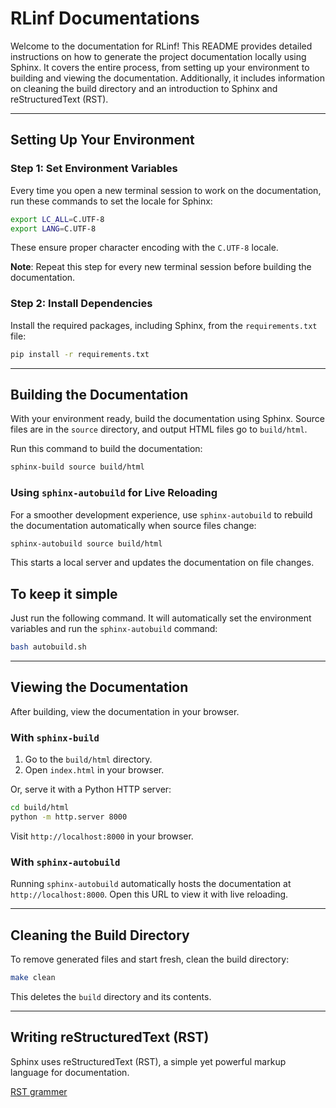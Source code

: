 # RLinf Documentations

Welcome to the documentation for RLinf! This README provides detailed instructions on how to generate the project documentation locally using Sphinx. It covers the entire process, from setting up your environment to building and viewing the documentation. Additionally, it includes information on cleaning the build directory and an introduction to Sphinx and reStructuredText (RST).

---

## Setting Up Your Environment

### Step 1: Set Environment Variables

Every time you open a new terminal session to work on the documentation, run these commands to set the locale for Sphinx:

```bash
export LC_ALL=C.UTF-8
export LANG=C.UTF-8
```

These ensure proper character encoding with the `C.UTF-8` locale.

**Note**: Repeat this step for every new terminal session before building the documentation.

### Step 2: Install Dependencies

Install the required packages, including Sphinx, from the `requirements.txt` file:

```bash
pip install -r requirements.txt
```

---

## Building the Documentation

With your environment ready, build the documentation using Sphinx. Source files are in the `source` directory, and output HTML files go to `build/html`.

Run this command to build the documentation:

```bash
sphinx-build source build/html
```

### Using `sphinx-autobuild` for Live Reloading

For a smoother development experience, use `sphinx-autobuild` to rebuild the documentation automatically when source files change:

```bash
sphinx-autobuild source build/html
```

This starts a local server and updates the documentation on file changes.

## To keep it simple  
Just run the following command. It will automatically set the environment variables and run the `sphinx-autobuild` command:  
```bash
bash autobuild.sh
```

---

## Viewing the Documentation

After building, view the documentation in your browser.

### With `sphinx-build`

1. Go to the `build/html` directory.
2. Open `index.html` in your browser.

Or, serve it with a Python HTTP server:

```bash
cd build/html
python -m http.server 8000
```

Visit `http://localhost:8000` in your browser.

### With `sphinx-autobuild`

Running `sphinx-autobuild` automatically hosts the documentation at `http://localhost:8000`. Open this URL to view it with live reloading.

---

## Cleaning the Build Directory

To remove generated files and start fresh, clean the build directory:

```bash
make clean
```

This deletes the `build` directory and its contents.

---

## Writing reStructuredText (RST)

Sphinx uses reStructuredText (RST), a simple yet powerful markup language for documentation.

[RST grammer](https://zh-sphinx-doc.readthedocs.io/en/latest/rest.html)
